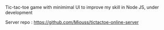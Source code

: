 Tic-tac-toe game with minimimal UI to improve my skill in Node JS, under development

Server repo : https://github.com/Miouss/tictactoe-online-server
